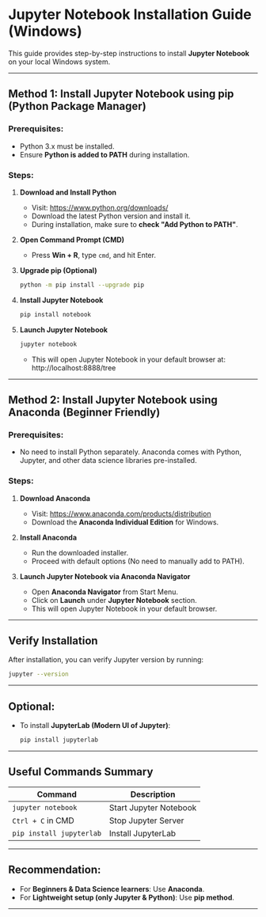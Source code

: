 
# Jupyter Notebook Installation Guide (Windows)

This guide provides step-by-step instructions to install **Jupyter Notebook** on your local Windows system.

---

## Method 1: Install Jupyter Notebook using pip (Python Package Manager)

### Prerequisites:
- Python 3.x must be installed.
- Ensure **Python is added to PATH** during installation.

### Steps:
1. **Download and Install Python**  
   - Visit: https://www.python.org/downloads/  
   - Download the latest Python version and install it.
   - During installation, make sure to **check "Add Python to PATH"**.

2. **Open Command Prompt (CMD)**
   - Press **Win + R**, type `cmd`, and hit Enter.

3. **Upgrade pip (Optional)**
   ```bash
   python -m pip install --upgrade pip
   ```

4. **Install Jupyter Notebook**
   ```bash
   pip install notebook
   ```

5. **Launch Jupyter Notebook**
   ```bash
   jupyter notebook
   ```
   - This will open Jupyter Notebook in your default browser at: http://localhost:8888/tree

---

## Method 2: Install Jupyter Notebook using Anaconda (Beginner Friendly)

### Prerequisites:
- No need to install Python separately. Anaconda comes with Python, Jupyter, and other data science libraries pre-installed.

### Steps:
1. **Download Anaconda**
   - Visit: https://www.anaconda.com/products/distribution
   - Download the **Anaconda Individual Edition** for Windows.

2. **Install Anaconda**
   - Run the downloaded installer.
   - Proceed with default options (No need to manually add to PATH).

3. **Launch Jupyter Notebook via Anaconda Navigator**
   - Open **Anaconda Navigator** from Start Menu.
   - Click on **Launch** under **Jupyter Notebook** section.
   - This will open Jupyter Notebook in your default browser.

---

## Verify Installation
After installation, you can verify Jupyter version by running:
```bash
jupyter --version
```

---

## Optional:
- To install **JupyterLab (Modern UI of Jupyter)**:
   ```bash
   pip install jupyterlab
   ```

---

## Useful Commands Summary
| Command | Description |
|---------|-------------|
| `jupyter notebook` | Start Jupyter Notebook |
| `Ctrl + C` in CMD | Stop Jupyter Server |
| `pip install jupyterlab` | Install JupyterLab |

---

## Recommendation:
- For **Beginners & Data Science learners**: Use **Anaconda**.
- For **Lightweight setup (only Jupyter & Python)**: Use **pip method**.

---

